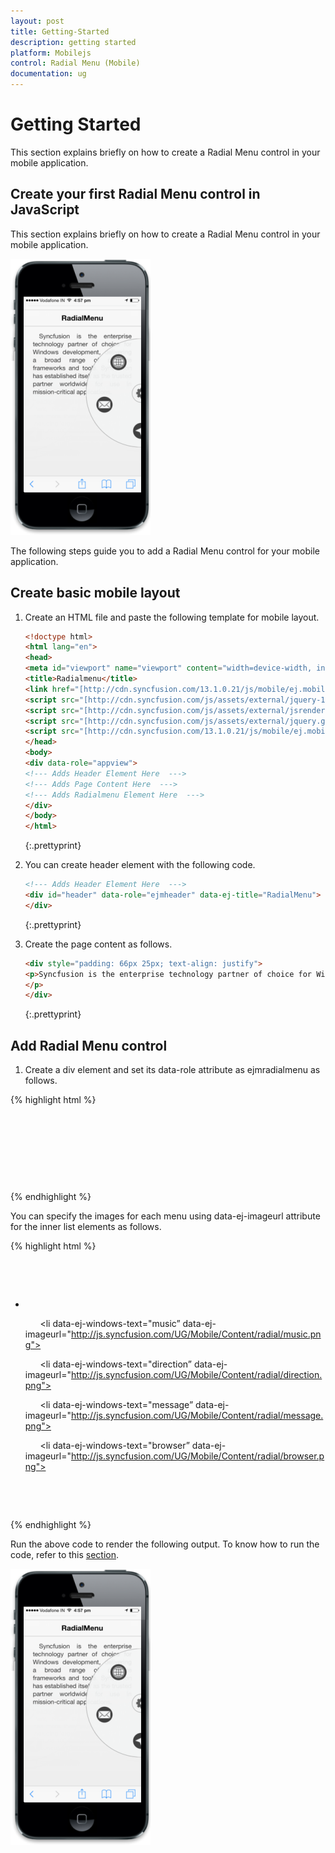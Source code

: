 ```yaml
---
layout: post
title: Getting-Started
description: getting started
platform: Mobilejs
control: Radial Menu (Mobile)
documentation: ug
---
```


# Getting Started

This section explains briefly on how to create a Radial Menu control in your mobile application.

## Create your first Radial Menu control in JavaScript

This section explains briefly on how to create a Radial Menu control in your mobile application.

![](Getting-Started_images/Getting-Started_img1.png)


The following steps guide you to add a Radial Menu control for your mobile application.

## Create basic mobile layout

1. Create an HTML file and paste the following template for mobile layout.     

   ~~~ html
   <!doctype html>
   <html lang="en">
   <head>
   <meta id="viewport" name="viewport" content="width=device-width, initial-scale=1.0,maximum-scale=1.0, user-scalable=no" />
   <title>Radialmenu</title>
   <link href="[http://cdn.syncfusion.com/13.1.0.21/js/mobile/ej.mobile.all.min.css”](http://cdn.syncfusion.com/13.1.0.21/js/mobile/ej.mobile.all.min.css) rel="stylesheet" />
   <script src="[http://cdn.syncfusion.com/js/assets/external/jquery-1.10.2.min.js](http://cdn.syncfusion.com/js/assets/external/jquery-1.10.2.min.js)"></script>
   <script src="[http://cdn.syncfusion.com/js/assets/external/jsrender.min.js](http://cdn.syncfusion.com/js/assets/external/jsrender.min.js)"></script>
   <script src="[http://cdn.syncfusion.com/js/assets/external/jquery.globalize.min.js](http://cdn.syncfusion.com/js/assets/external/jquery.globalize.min.js)"></script>
   <script src="[http://cdn.syncfusion.com/13.1.0.21/js/mobile/ej.mobile.all.min.js](http://cdn.syncfusion.com/13.1.0.21/js/mobile/ej.mobile.all.min.js)"></script>
   </head>
   <body>
   <div data-role="appview">
   <!--- Adds Header Element Here  --->
   <!--- Adds Page Content Here  --->
   <!--- Adds Radialmenu Element Here  --->
   </div>
   </body>
   </html>
   ~~~ 
   {:.prettyprint}



2. You can create header element with the following code.

   ~~~ html
   <!--- Adds Header Element Here  --->
   <div id="header" data-role="ejmheader" data-ej-title="RadialMenu">
   </div>          
   ~~~ 
   {:.prettyprint}


3. Create the page content as follows.

   ~~~ html
   <div style="padding: 66px 25px; text-align: justify">
   <p>Syncfusion is the enterprise technology partner of choice for Windows development, delivering a broad range of software frameworks and tools. Syncfusion has established itself as the trusted partner worldwide for use in mission-critical applications.
   </p>
   </div>
   ~~~
   {:.prettyprint}

## Add Radial Menu control

1. Create a div element and set its data-role attribute as ejmradialmenu as follows.

{% highlight html %}

<div id="defaultradialmenu" data-role="ejmradialmenu">

     <ul>

          <!--- Add Menu Items Here  --->

     </ul>

</div>  

{% endhighlight %}

You can specify the images for each menu using data-ej-imageurl attribute for the inner list elements as follows. 

{% highlight html %}

<div id="defaultradialmenu" data-role="ejmradialmenu">

  <ul>

      <li data-ej-windows-text="google" data-ej-imageurl="http://js.syncfusion.com/UG/Mobile/Content/radial/google.png"></li>

      <li data-ej-windows-text="music” data-ej-imageurl="http://js.syncfusion.com/UG/Mobile/Content/radial/music.png"></li>

      <li data-ej-windows-text="direction” data-ej-imageurl="http://js.syncfusion.com/UG/Mobile/Content/radial/direction.png"></li>

      <li data-ej-windows-text="message” data-ej-imageurl="http://js.syncfusion.com/UG/Mobile/Content/radial/message.png"></li>

      <li data-ej-windows-text="browser” data-ej-imageurl="http://js.syncfusion.com/UG/Mobile/Content/radial/browser.png"></li>

   </ul>      

</div>



{% endhighlight %}

Run the above code to render the following output. To know how to run the code, refer to this [section](http://docs.syncfusion.com/mobilejs/radialmenu/getting-started).

![](Getting-Started_images/Getting-Started_img2.png)



